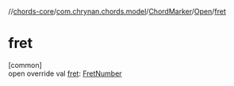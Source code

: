 //[chords-core](../../../../index.md)/[com.chrynan.chords.model](../../index.md)/[ChordMarker](../index.md)/[Open](index.md)/[fret](fret.md)

# fret

[common]\
open override val [fret](fret.md): [FretNumber](../../-fret-number/index.md)
